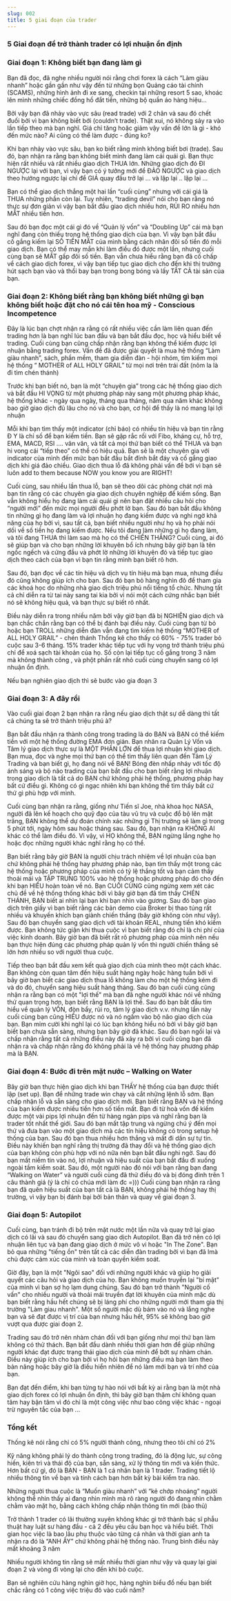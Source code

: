 ```yaml
---
slug: 002
title: 5 giai đoạn của trader
---
```

### 5 Giai đoạn để trở thành trader có lợi nhuận ổn định
### Giai đoạn 1: Không biết bạn đang làm gì
Bạn đã đọc, đã nghe nhiều người nói rằng chơi forex là cách “Làm giàu nhanh” hoặc gần gần như vậy đến từ những bọn Quảng cáo tài chính (SCAMS), những hình ảnh đi xe sang, checkin tại những resort 5 sao, khoác lên mình những chiếc đồng hồ đắt tiền, những bộ quần áo hàng hiệu…

Bởi vậy bạn đã nhảy vào vực sâu (read trade) với 2 chân và sau đó chết đuối bởi vì bạn không biết bới (couldn’t trade). Thật xui, nó không sảy ra vào lần tiếp theo mà bạn nghĩ. Giá chỉ tăng hoặc giảm vậy vấn đề lớn là gì - khó đến mức nào? Ai cũng có thể làm được - đúng ko?

Khi bạn nhảy vào vực sâu, bạn ko biết rằng mình không biết bơi (trade). Sau đó, bạn nhận ra rằng bạn không biết mình đang làm cái quái gì. Bạn thực hiện rất nhiều và rất nhiều giao dịch THUA lớn. Những giao dịch đó ĐI NGƯỢC lại với bạn, vì vậy bạn có ý tưởng mới để ĐẢO NGƯỢC và giao dịch theo hướng ngược lại chỉ để GIÁ quay đầu trở lại … và lặp lại .. lặp lại …

Bạn có thể giao dịch thắng một hai lần “cuối cùng” nhưng với cái giá là THUA những phần còn lại. Tuy nhiên, “trading devil” nói cho bạn rằng nó thực sự đơn giản vì vậy bạn bắt đầu giao dịch nhiều hơn, RỦI RO nhiều hơn MẤT nhiều tiền hơn.

Sau đó bạn đọc một cái gì đó về “Quản lý vốn” và “Doubling Up” cái mà bạn nghĩ đang còn thiếu trong hệ thống giao dịch của bạn. Vì vậy bạn bắt đầu cố gắng kiếm lại SỐ TIỀN MẤT  của mình bẳng cách nhân đôi số tiền đó mỗi giao dịch. Bạn có thể may mắn khi làm điều đó được một lần, nhưng cuối cùng bạn sẽ MẤT gấp đôi số tiền. Bạn vẫn chưa hiểu rằng bạn đã cố chấp về cách giao dịch forex, vì vậy bạn tiếp tục giao dịch cho đến khi thị trường hút sạch bạn vào và thổi bay bạn trong bong bóng và lấy TẤT CẢ tài sản của bạn.

### Giai đoạn 2: Không biết rằng bạn không biết những gì bạn không biết hoặc đặt cho nó cái tên hoa mỹ - Conscious Incompetence
Đây là lúc bạn chợt nhận ra rằng có rất nhiều việc cần làm liên quan đến trading hơn là bạn nghĩ lúc ban đầu và bạn bắt đầu đọc, học và hiểu biết về trading. Cuối cùng bạn cũng chấp nhận rằng bạn không thể kiếm được lợi nhuận bằng trading forex.
Vấn đề đã được giải quyết là mua hệ thống “Làm giàu nhanh”, sách, phần mềm, tham gia diễn đàn - hội nhóm, tìm kiếm mọi hệ thống “ MOTHER of ALL HOLY GRAIL” từ mọi nơi trên trái đất (nôm la là đi tìm chén thánh)

Trước khi bạn biết nó, bạn là một “chuyện gia” trong các hệ thống giao dịch và bắt đầu HI VỌNG từ một phương pháp này sang một phương pháp  khác, hệ thống khác - ngày qua ngày, tháng qua tháng, năm qua năm khác không bao giờ giao dịch đủ lâu cho nó và cho bạn, cơ hội để thấy là nó mang lại lợi nhuận

Mỗi khi bạn tìm thấy một indicator (chỉ báo) có nhiều tín hiệu và bạn tin rằng Đ Y là chỉ số để bạn kiếm tiền. Bạn sẽ gặp rắc rối với Fibo, kháng cự, hỗ trợ, EMA, MACD, RSI …. vân vân, và tất cả mọi thứ bạn biết có thể THUA và bạn hi vong cái “tiếp theo” có thể có hiệu quả. Bạn sẽ là một chuyên gia với indicator của mình đến mức bạn bắt đầu bắt đỉnh bắt đáy và cố gắng giao dịch khi giá đảo chiều. Giao dịch thua lỗ đã không phải vấn đề bới vì bạn sẽ luôn add to them because NOW you know you are RIGHT!

Cuối cùng, sau nhiều lần thua lỗ, bạn sẽ theo dõi các phòng chát nơi mà bạn tin rằng có các chuyên gia giao dịch chuyên nghiệp để kiếm sống. Bạn vẫn không hiểu họ đang làm cái quái gì nên bạn đặt nhiều câu hỏi cho “người mới” đến mức mọi người đều phớt lờ bạn. Sau đó bạn bắt đầu không tin những gì họ đang làm và lợi nhuận họ đang kiếm được và nghi ngờ khả năng của họ bởi vì, sau tất cả, bạn biết nhiều người như họ và họ phải nói dối về số tiền họ đang kiếm được. Nếu tôi đang làm những gì họ đang làm, và tôi đang THUA thì làm sao mà họ có thể CHIẾN THẮNG? Cuối cùng, ai đó sẽ giúp bạn và cho bạn những lời khuyên bổ ích nhưng bây giờ bạn là tên ngốc ngếch và cứng đầu và phớt lờ những lời khuyên đó và tiếp tục giao dịch theo cách của bạn vì bạn tin rằng mình bạn biết rõ hơn.

Sau đó, bạn đọc về các tín hiệu và dịch vụ tín hiệu mà bạn mua, nhưng điều đó cũng không giúp ích cho bạn. Sau đó bạn bỏ hàng nghìn đô để tham gia các khoá học do những nhà giao dịch triệu phú nổi tiếng tổ chức. Nhưng tất cả chỉ diễn ra từ tai này sang tai kia bởi vì nói một cách cứng nhắc bạn biết nó sẽ không hiệu quả, và bạn thực sự biết rõ nhất.

Điều này diễn ra trong nhiều năm bởi vậy giờ bạn đã bị NGHIỆN giao dịch và bạn chắc chắn rằng bạn có thể bị đánh bại điều này. Cuối cùng bạn từ bỏ hoặc bạn TROLL những diễn đàn vẫn đang tìm kiếm hệ thống “MOTHER of ALL HOLY GRAIL” - chén thánh 
Thống kê cho thấy có 60% - 75% trader bỏ cuộc sau 3-6 tháng. 15% trader khác tiếp tục với hy vọng trở thành triệu phú chỉ để xoá sạch tài khoản của họ. Số còn lại tiếp tục cố gắng trong 3 năm mà không thành công , và phột phần rất nhỏ cuối cùng chuyển sang có lợi nhuận ổn định.

Nếu bạn nghiên giao dịch thì sẽ bước vào gia đoạn 3

### Giai đoạn 3: A đây rồi
Vào cuối giai đoạn 2 bạn nhận ra rằng nếu giao dịch thật sự dễ dàng thì tất cả chúng ta sẽ trở thành triệu phú à?

Bạn bắt đầu nhận ra thành công trong trading là do BẠN và BẠN có thể kiếm tiền với một hệ thống đường EMA đơn giản. Bạn nhân ra Quản Lý Vốn và Tâm lý giao dịch thực sự là MỘT PHẦN LỚN để thua lợi nhuận khi giao dịch. Bạn mua, đọc và nghe mọi thứ bạn có thể tìm thấy liên quan đến Tâm Lý Trading và bạn biết gì, họ đang nói về BẠN! Bóng đèn nhấp nháy với tốc độ ánh sáng và bộ não trading của bạn bắt đầu cho bạn biết rằng lợi nhuận trong giao dịch là tất cả do BẠN chứ không phải hệ thống, phương pháp hay bất cứ điều gì. Không có gì ngạc nhiên khi bạn không thể tìm thấy bất cứ thứ gì phù hợp với mình.

Cuối cùng bạn nhận ra rằng, giống như Tiến sĩ Joe, nhà khoa học NASA, người đã lên kế hoạch cho quỹ đạo của tàu vũ trụ và cuộc đổ bộ lên mặt trăng, BẠN không thể dự đoán chính xác những gì Thị trường sẽ làm gì trong 5 phút tới, ngày hôm sau hoặc tháng sau. Sau đó, bạn nhận ra KHÔNG AI khác có thể làm điều đó. Vì vậy, vì HỌ không thể, BẠN ngừng lắng nghe họ hoặc đọc những người khác nghĩ rằng họ có thể.

Bạn biết rằng bây giờ BẠN là người chịu trách nhiệm về lợi nhuận của bạn chứ không phải hệ thống hay phương pháp nào, bạn tìm thấy một trong các hệ thống hoặc phương pháp của mình có tỷ lệ thắng tốt và bạn cảm thấy thoải mái và TẬP TRUNG 100% vào hệ thống hoặc phương pháp đó cho đến khi bạn HIỂU hoàn toàn về nó. Bạn CUỐI CÙNG cũng ngừng xem xét các chủ đề về hệ thống thống khác bởi vì bây giờ bạn đã tìm thấy CHÉN THÁNH, BẠN biết ai nhìn lại bạn khi bạn nhìn vào gương. Sau đó bạn giao dịch trên giấy vì bạn biết rằng các bản demo của Broker bị thao túng rất nhiều và khuyến khích bạn giành chiến thắng (bây giờ không còn như vậy). Sau đó bạn chuyển sang giao dịch với tài khoản REAL, nhưng tiền khó kiếm được. Bạn không tức giận khi thua cuộc vì bạn biết rằng đó chỉ là chi phí của việc kinh doanh. Bây giờ bạn đã biết rất rõ phương pháp của mình nên nếu bạn thực hiện đúng các phương pháp quản lý vốn thì người chiến thắng sẽ lớn hơn nhiều so với người thua cuộc.

Tiếp theo bạn bắt đầu xem kết quả giao dịch của mình theo một cách khác. Bạn không còn quan tâm đến hiệu suất hàng ngày hoặc hàng tuần bởi vì bây giờ bạn biết các giao dịch thua lỗ không làm cho một hệ thống kém đi và do đó, chuyển sang hiệu suất hàng tháng. Sau đó bạn cuối cùng cũng nhận ra rằng bạn có một "lợi thế" mà bạn đã nghe người khác nói về những thứ quan trọng hơn, bạn biết rằng BẠN là lợi thế. Sau đó bạn bắt đầu tìm hiểu về quản lý VỐN, đòn bẩy, rủi ro, tâm lý giao dịch v.v.  nhưng lần này cuối cùng bạn cũng HIỂU được nó và nó ngấm vào bộ não giao dịch của bạn. Bạn mỉm cười khi nghĩ lại có lúc bạn không hiểu nó bởi vì bây giờ bạn biết bạn chưa sẵn sàng, nhưng bạn bây giờ đã khác. Sau đó bạn ngồi lại và chấp nhận rằng tất cả những điều này đã xảy ra bởi vì cuối cùng bạn đã nhận ra và chấp nhận rằng đó không phải là về hệ thống hay phương pháp mà là BẠN.

### Giai đoạn 4: Bước đi trên mặt nước – Walking on Water
Bây giờ bạn thực hiện giao dịch khi bạn THẤY hệ thống của bạn được thiết lập (set up). Bạn để những trade win chạy và cắt những lệnh lỗ sớm. Bạn chấp nhận lỗ và sẵn sàng cho giao dịch mới. Bạn biết rằng BẠN và hệ thống của bạn kiếm được nhiều tiền hơn số tiền mất. Bạn đi từ hoà vốn đế kiếm được một vài pips lợi nhuận đến từ hàng ngàn pips và nghĩ rằng bạn là trader tốt nhất thế giới.
Sau đó bạn mất tập trung và ngừng chú ý đến mọi thứ và đưa bạn vào một giao dịch mà các tín hiệu không có trong setup hệ thống của bạn. Sau đó bạn thua nhiều hơn thắng và mất đi dần sự tự tin. Điều này khiến bạn nghĩ rằng thị trường đã thay đổi và hệ thống giao dịch của bạn không còn phù hợp với nó nữa nên bạn bắt đầu nghi ngờ. Sau đó bạn mất niềm tin vào nó, lợi nhuận và hiệu suất của bạn bắt đầu đi xuống ngoài tầm kiểm soát. Sau đó, một người nào đó nói với bạn rằng bạn đang “Walking on Water” và người cuối cùng đã thử điều đó và bị đóng đinh trên 1 câu thành giá (ý là chỉ có chúa mới làm đc =))) Cuối cùng bạn nhận ra rằng bạn đã quên hiệu suất của bạn tất cả là BẠN, không phải hệ thống hay thị trường, vì vậy bạn bị đánh bại bởi bản thân và quay về giai đoạn 3.

### Giai đoạn 5: Autopilot
Cuối cùng, bạn tránh đi bộ trên mặt nước một lần nữa và quay trở lại giao dịch có lãi và sau đó chuyển sang giao dịch Autopilot. Bạn đã trở nên có lợi nhuận liên tục và bạn đang giao dịch ở mức vô vi hoặc "In The Zone". Bạn bỏ qua những "tiếng ồn" trên tất cả các diễn đàn trading bởi vì bạn đã lmà chủ được cảm xúc của mình và toàn quyền kiểm soát. 

Giờ đây, bạn là một "Ngôi sao" đối với những người khác và giúp họ giải quyết các câu hỏi và giao dịch của họ. Bạn không muốn truyền lại "bí mật" của mình vì bạn sợ họ lạm dụng chúng. Sau đó bạn trở thành "Người cố vấn" cho nhiều người và thoải mái truyền đạt lời khuyên của mình mặc dù bạn biết rằng hầu hết chúng sẽ bị láng phí cho những người mới tham gia thị trường "Làm giau nhanh". Một số người mặc dù bám vào nó và lắng nghe bạn và sẽ đạt được vị trí của bạn nhưng hầu hết, 95% sẽ không bao giờ vượt qua được giai đoạn 2.

Trading sau đó trở nên nhàm chán đối với bạn giống như mọi thứ bạn làm không có thử thách. Bạn bắt đầu dành nhiều thời gian hơn để giúp những người khác đạt được trạng thái giao dịch của mình để bớt sự nhàm chán. Điều này giúp ích cho bạn bởi vì họ hỏi bạn những điều mà bạn làm theo bản năng hoặc bây giờ là điều hiển nhiên để nó làm mới bạn và trí nhớ của bạn.

Bạn đạt đến điểm, khi bạn từng tự hào nói với bất kỳ ai rằng bạn là một nhà giao dịch forex có lợi nhuận ổn định, thì bây giờ bạn thậm chí không quan tâm hay bận tâm vì đó chỉ là một công việc như bao công việc khác - ngoại trừ nguyên tắc của bạn ...

### Tổng kết
Thống kê nói rằng chỉ có 5% người thành công, nhưng theo tôi chỉ có 2%

Kỹ năng không phải lý do thành công trong trading, đó là động lực, sự công hiến, kiên trì và thái độ của bạn, sẵn sàng, xử lý thông tin mới và kiến thức. Hơn bất cứ gì, đó là BẠN - BẠN là 1 cá nhân bạn là 1 trader. Trading tiết lộ nhiều thông tin về bạn và tính cách bạn hơn bất kỳ bài kiểm tra nào.

Những người thua cuộc là “Muốn giàu nhanh” với “kẻ chớp nhoáng” người không thể nhìn thấy ai đang nhìn mình mà rõ ràng người đó đang nhìn chằm chằm vào mặt họ, bằng cách không chấp nhận thông tin mới (bảo thủ)

Trở thành 1 trader có lãi thường xuyên không khác gì trở thành bác sĩ phẫu thuật hay luật sư hàng đầu - cả 2 đều yêu cầu bạn học và hiểu biết. Thời gian học việc là bao lâu phụ thuộc vào từng cá nhân và thời gian anh ta nhận ra đó là “ANH ẤY” chứ không phải hệ thống nào. Trung bình điều này mất khoảng 3 năm

Nhiều người không tin rằng sẽ mất nhiều thời gian như vậy và quay lại giai đoạn 2 và vòng đi vòng lại cho đến khi bỏ cuộc.

Bạn sẽ nghiên cứu hàng nghìn giờ học, hàng nghìn biểu đồ nếu bạn biết chắc rằng có 1 công việc triệu đô vào cuối năm?
